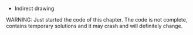 * Indirect drawing

WARNING: Just started the code of this chapter. The code is not complete, contains temporary solutions and it may crash and will definitely change.